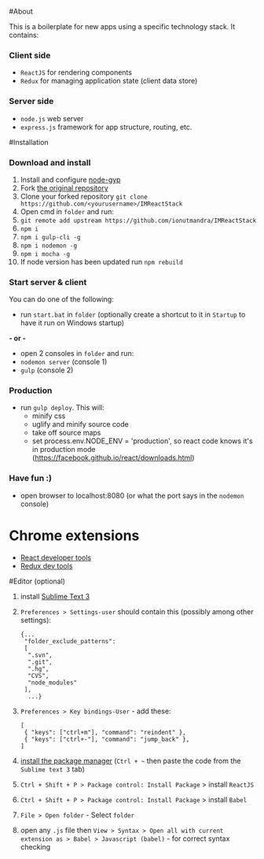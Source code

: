 #About

This is a boilerplate for new apps using a specific technology stack. It contains:

### Client side
- `ReactJS` for rendering components
- `Redux` for managing application state (client data store)

### Server side
- `node.js` web server
- `express.js` framework for app structure, routing, etc.

#Installation

### Download and install
1. Install and configure [node-gyp](https://github.com/nodejs/node-gyp)
1. Fork [the original repository](https://github.com/ionutmandra/IMReactStack)
1. Clone your forked repository `git clone https://github.com/<yourusername>/IMReactStack`
1. Open cmd in `folder` and run:
1. `git remote add upstream https://github.com/ionutmandra/IMReactStack`
1. `npm i`
1. `npm i gulp-cli -g`
1. `npm i nodemon -g`
1. `npm i mocha -g`
1. If node version has been updated run `npm rebuild`
 
### Start server & client
You can do one of the following:
- run `start.bat` in `folder` (optionally create a shortcut to it in `Startup` to have it run on Windows startup)

**- or -**
- open 2 consoles in `folder` and run:
- `nodemon server` (console 1)
- `gulp` (console 2)

### Production
- run `gulp deploy`. 
  This will:
  - minify css
  - uglify and minify source code
  - take off source maps
  - set process.env.NODE_ENV = 'production', so react code knows it's in production mode (https://facebook.github.io/react/downloads.html)
 
### Have fun :)
- open browser to localhost:8080 (or what the port says in the `nodemon` console)

# Chrome extensions

- [React developer tools](https://chrome.google.com/webstore/detail/react-developer-tools/fmkadmapgofadopljbjfkapdkoienihi?hl=en)
- [Redux dev tools](https://chrome.google.com/webstore/detail/redux-devtools/lmhkpmbekcpmknklioeibfkpmmfibljd?hl=en)

#Editor (optional)
1. install [Sublime Text 3](https://download.sublimetext.com/Sublime%20Text%20Build%203103%20x64%20Setup.exe)
1. `Preferences > Settings-user` should contain this (possibly among other settings):

    ```
    {...
     "folder_exclude_patterns":
     [
      ".svn",
      ".git",
      ".hg",
      "CVS",
      "node_modules"
     ],
      ...}
    ```
1. `Preferences > Key bindings-User` - add these:

    ```
    [
     { "keys": ["ctrl+m"], "command": "reindent" },
     { "keys": ["ctrl+-"], "command": "jump_back" },
    ]
    ```
1. [install the package manager](https://packagecontrol.io/installation) (`Ctrl + ~` then paste the code from the `Sublime text 3` tab)
1. `Ctrl + Shift + P > Package control: Install Package` > install `ReactJS`
1. `Ctrl + Shift + P > Package control: Install Package` > install `Babel`
1. `File > Open folder` - Select `folder`
1. open any `.js` file then `View > Syntax > Open all with current extension as > Babel > Javascript (babel)` - for correct syntax checking
